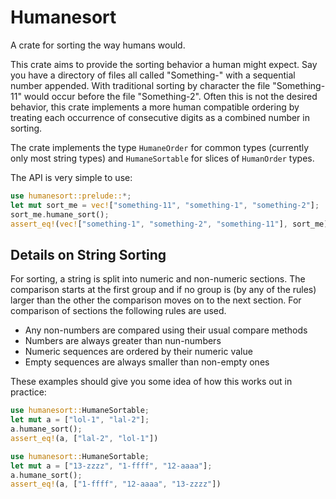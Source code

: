 # Humanesort
A crate for sorting the way humans would.

This crate aims to provide the sorting behavior a human might expect.
Say you have a directory of files all called "Something-" with a sequential number appended.
With traditional sorting by character the file "Something-11" would occur before the file
"Something-2".
Often this is not the desired behavior, this crate implements a more human compatible ordering
by treating each occurrence of consecutive digits as a combined number in sorting.

The crate implements the type `HumaneOrder` for common types (currently only most string types) and `HumaneSortable` for slices of
`HumanOrder` types.

The API is very simple to use:

```rust
use humanesort::prelude::*;
let mut sort_me = vec!["something-11", "something-1", "something-2"];
sort_me.humane_sort();
assert_eq!(vec!["something-1", "something-2", "something-11"], sort_me);
```

## Details on String Sorting

For sorting, a string is split into numeric and non-numeric sections.
The comparison starts at the first group and if no group is (by any of the rules) larger than the other
the comparison moves on to the next section. For comparison of sections the following rules are
used.

* Any non-numbers are compared using their usual compare methods
* Numbers are always greater than nun-numbers
* Numeric sequences are ordered by their numeric value
* Empty sequences are always smaller than non-empty ones


These examples should give you some idea of how this works out in practice:

```rust
use humanesort::HumaneSortable;
let mut a = ["lol-1", "lal-2"];
a.humane_sort();
assert_eq!(a, ["lal-2", "lol-1"])
```

```rust
use humanesort::HumaneSortable;
let mut a = ["13-zzzz", "1-ffff", "12-aaaa"];
a.humane_sort();
assert_eq!(a, ["1-ffff", "12-aaaa", "13-zzzz"])
```

